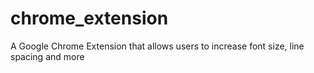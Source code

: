# chrome_extension
A Google Chrome Extension that allows users to increase font size, line spacing and more
